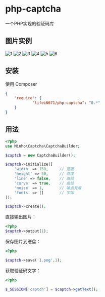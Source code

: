 # php-captcha
一个PHP实现的验证码库

## 图片实例

![1](https://raw.githubusercontent.com/lifei6671/php-captcha/master/examples/image/1.png)
![2](https://raw.githubusercontent.com/lifei6671/php-captcha/master/examples/image/2.png)
![3](https://raw.githubusercontent.com/lifei6671/php-captcha/master/examples/image/3.png)
![4](https://raw.githubusercontent.com/lifei6671/php-captcha/master/examples/image/4.png)
![5](https://raw.githubusercontent.com/lifei6671/php-captcha/master/examples/image/5.png)
![6](https://raw.githubusercontent.com/lifei6671/php-captcha/master/examples/image/6.png)


## 安装

使用 Composer

```json
{
    "require": {
            "lifei6671/php-captcha": "0.*"
    }
}
```

## 用法

```php
<?php
use Minho\Captcha\CaptchaBuilder;

$captch = new CaptchaBuilder();

$captch->initialize([
    'width' => 150,     // 宽度
    'height' => 50,     // 高度
    'line' => false,    // 直线
    'curve' => true,    // 曲线
    'noise' => 1,       // 噪点背景
    'fonts' => []       // 字体
]);

$captch->create();
```

直接输出图片：

```php
<?php
$captch->output(1);
```

保存图片到硬盘：

```php
<?php

$captch->save('1.png',1);
```

获取验证码文字：

```php
<?php

$_SESSION['captch'] = $captch->getText();
```